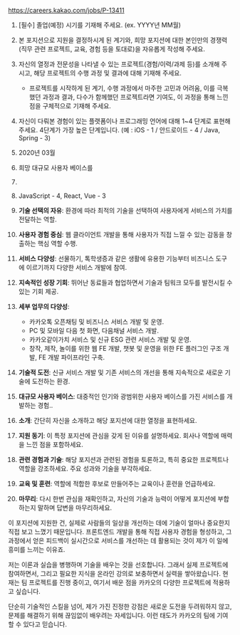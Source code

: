 https://careers.kakao.com/jobs/P-13411

1. [필수] 졸업(예정) 시기를 기재해 주세요. (ex. YYYY년 MM월) 
2. 본 포지션으로 지원을 결정하시게 된 계기와, 희망 포지션에 대한 본인만의 경쟁력(직무 관련 프로젝트, 교육, 경험 등을 토대로)을 자유롭게 작성해 주세요. 
3. 자신의 열정과 전문성을 나타낼 수 있는 프로젝트(경험/이력/과제 등)를 소개해 주시고, 해당 프로젝트의 수행 과정 및 결과에 대해 기재해 주세요. 
	* 프로젝트를 시작하게 된 계기, 수행 과정에서 마주한 고민과 어려움, 이를 극복했던 과정과 결과, 다수가 함께했던 프로젝트라면 기여도, 이 과정을 통해 느낀 점을 구체적으로 기재해 주세요. 
4. 자신이 다뤄본 경험이 있는 플랫폼이나 프로그래밍 언어에 대해 1~4 단계로 표현해주세요. 4단계가 가장 높은 단계입니다. (예 : iOS - 1 / 안드로이드 - 4 / Java, Spring - 3)

2. 2020년 03월
3. 희망 대규모 사용자 베이스를
4. 
5. JavaScript - 4, React, Vue - 3


1. **기술 선택의 자유**: 환경에 따라 최적의 기술을 선택하여 사용자에게 서비스의 가치를 전달하는 역할.
2. **사용자 경험 중심**: 웹 클라이언트 개발을 통해 사용자가 직접 느낄 수 있는 감동을 창출하는 핵심 역할 수행.
3. **서비스 다양성**: 선물하기, 톡학생증과 같은 생활에 유용한 기능부터 비즈니스 도구에 이르기까지 다양한 서비스 개발에 참여.
4. **지속적인 성장 기회**: 뛰어난 동료들과 협업하면서 기술과 팀워크 모두를 발전시킬 수 있는 기회 제공.
5. **세부 업무의 다양성**:
   - 카카오톡 오픈채팅 및 비즈니스 서비스 개발 및 운영.
   - PC 및 모바일 다음 첫 화면, 다음채널 서비스 개발.
   - 카카오같이가치 서비스 및 신규 ESG 관련 서비스 개발 및 운영.
   - 창작, 제작, 놀이를 위한 웹 FE 개발, 챗봇 및 운영을 위한 FE 플러그인 구조 개발, FE 개발 파이프라인 구축.
6. **기술적 도전**: 신규 서비스 개발 및 기존 서비스의 개선을 통해 지속적으로 새로운 기술에 도전하는 환경.
7. **대규모 사용자 베이스**: 대중적인 인기와 광범위한 사용자 베이스를 가진 서비스를 개발하는 경험..


1. **소개**: 간단히 자신을 소개하고 해당 포지션에 대한 열정을 표현하세요.
2. **지원 동기**: 이 특정 포지션에 관심을 갖게 된 이유를 설명하세요. 회사나 역할에 매력을 느낀 점을 포함하세요.
3. **관련 경험과 기술**: 해당 포지션과 관련된 경험을 토론하고, 특히 중요한 프로젝트나 역할을 강조하세요. 주요 성과와 기술을 부각하세요.
4. **교육 및 훈련**: 역할에 적합한 후보로 만들어주는 교육이나 훈련을 언급하세요.
5. **마무리**: 다시 한번 관심을 재확인하고, 자신의 기술과 능력이 어떻게 포지션에 부합하는지 말하며 답변을 마무리하세요.
    


이 포지션에 지원한 건, 실제로 사람들의 일상을 개선하는 데에 기술이 얼마나 중요한지 직접 보고 느꼈기 때문입니다. 프론트엔드 개발을 통해 직접 사용자 경험을 형성하고, 그 과정에서 얻은 피드백이 실시간으로 서비스를 개선하는 데 활용되는 것이 제가 이 일에 흥미를 느끼는 이유죠.

저는 이론과 실습을 병행하며 기술을 배우는 것을 선호합니다. 그래서 실제 프로젝트에 참여하면서, 그리고 필요한 지식을 온라인 강의로 보충하면서 실력을 쌓아왔습니다. 현재는 팀 프로젝트를 진행 중이고, 여기서 배운 점을 카카오의 다양한 프로젝트에 적용하고 싶습니다.

단순히 기술적인 스킬을 넘어, 제가 가진 진정한 강점은 새로운 도전을 두려워하지 않고, 문제를 해결하기 위해 끊임없이 배우려는 자세입니다. 이런 태도가 카카오의 팀에 기여할 수 있다고 믿습니다.